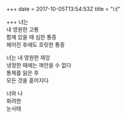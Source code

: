 +++
date = 2017-10-05T13:54:53Z
title = "너"

+++ 
너는   
내 영원한 고통   
함께 있을 때 심한 통증   
헤어진 후에도 흐릿한 통증   
   
너는 내 영원한 재앙   
냉정한 때에는 껴안을 수 없다   
통제를 잃은 후   
모든 것을 흩어지다   
   
너와 나     
화려한   
눈사태  